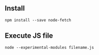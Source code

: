 ## Install
```npm install --save node-fetch```

## Execute JS file
```node --experimental-modules filename.js```
